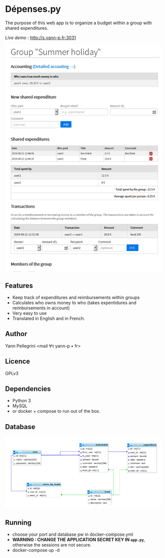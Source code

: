 # Dépenses.py

The purpose of this web app is to organize a budget within a group with shared expenditures.

*Live demo :* http://s.yann-p.fr:3031

![Demo](screenshot.png)

## Features

 - Keep track of expenditures and reimbursements within groups
 - Calculates who owns money to who (takes expentidures and reimbursements in account)
 - Very easy to use
 - Translated in English and in French.

## Author
Yann Pellegrini \<mail ∀τ yann-p • fr\>

## Licence
GPLv3


## Dependencies

 - Python 3
 - MySQL
 - or docker + compose to run out of the box.


## Database

![schema](tables.png)


## Running

 - choose your port and database pw in docker-compose.yml
 - **WARNING : CHANGE THE APPLICATION SECRET KEY IN `app.py`**, otherwise the sessions are not secure.
 - docker-compose up -d

